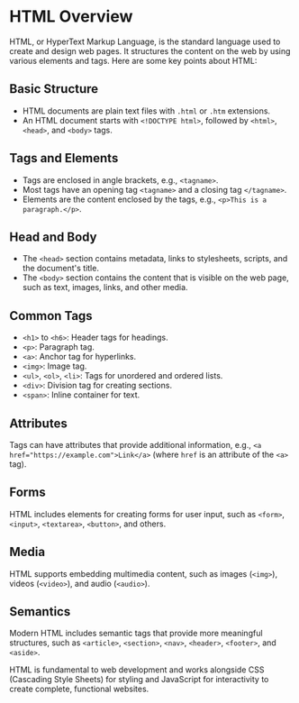 # HTML Overview

HTML, or HyperText Markup Language, is the standard language used to create and design web pages. It structures the content on the web by using various elements and tags. Here are some key points about HTML:

## Basic Structure

- HTML documents are plain text files with `.html` or `.htm` extensions.
- An HTML document starts with `<!DOCTYPE html>`, followed by `<html>`, `<head>`, and `<body>` tags.

## Tags and Elements

- Tags are enclosed in angle brackets, e.g., `<tagname>`.
- Most tags have an opening tag `<tagname>` and a closing tag `</tagname>`.
- Elements are the content enclosed by the tags, e.g., `<p>This is a paragraph.</p>`.

## Head and Body

- The `<head>` section contains metadata, links to stylesheets, scripts, and the document's title.
- The `<body>` section contains the content that is visible on the web page, such as text, images, links, and other media.

## Common Tags

- `<h1>` to `<h6>`: Header tags for headings.
- `<p>`: Paragraph tag.
- `<a>`: Anchor tag for hyperlinks.
- `<img>`: Image tag.
- `<ul>`, `<ol>`, `<li>`: Tags for unordered and ordered lists.
- `<div>`: Division tag for creating sections.
- `<span>`: Inline container for text.

## Attributes

Tags can have attributes that provide additional information, e.g., `<a href="https://example.com">Link</a>` (where `href` is an attribute of the `<a>` tag).

## Forms

HTML includes elements for creating forms for user input, such as `<form>`, `<input>`, `<textarea>`, `<button>`, and others.

## Media

HTML supports embedding multimedia content, such as images (`<img>`), videos (`<video>`), and audio (`<audio>`).

## Semantics

Modern HTML includes semantic tags that provide more meaningful structures, such as `<article>`, `<section>`, `<nav>`, `<header>`, `<footer>`, and `<aside>`.

HTML is fundamental to web development and works alongside CSS (Cascading Style Sheets) for styling and JavaScript for interactivity to create complete, functional websites.


